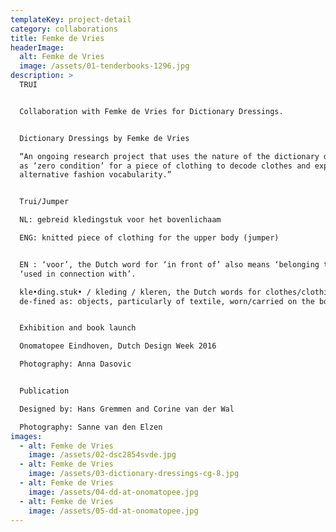 ```yaml
---
templateKey: project-detail
category: collaborations
title: Femke de Vries
headerImage:
  alt: Femke de Vries
  image: /assets/01-tenderbooks-1296.jpg
description: >
  TRUI


  Collaboration with Femke de Vries for Dictionary Dressings.


  Dictionary Dressings by Femke de Vries

  “An ongoing research project that uses the nature of the dictionary definition
  as ‘zero condition’ for a piece of clothing to decode clothes and explore an
  alternative fashion vocabularity.”


  Trui/Jumper

  NL: gebreid kledingstuk voor het bovenlichaam

  ENG: knitted piece of clothing for the upper body (jumper)


  EN : ‘voor’, the Dutch word for ‘in front of’ also means ‘belonging to’ or
  ‘used in connection with’.

  kle•ding.stuk• / kleding / kleren, the Dutch words for clothes/clothing, are
  de-fined as: objects, particularly of textile, worn/carried on the body.


  Exhibition and book launch

  Onomatopee Eindhoven, Dutch Design Week 2016

  Photography: Anna Dasovic


  Publication

  Designed by: Hans Gremmen and Corine van der Wal

  Photography: Sanne van den Elzen
images:
  - alt: Femke de Vries
    image: /assets/02-dsc2854svde.jpg
  - alt: Femke de Vries
    image: /assets/03-dictionary-dressings-cg-8.jpg
  - alt: Femke de Vries
    image: /assets/04-dd-at-onomatopee.jpg
  - alt: Femke de Vries
    image: /assets/05-dd-at-onomatopee.jpg
---
```


